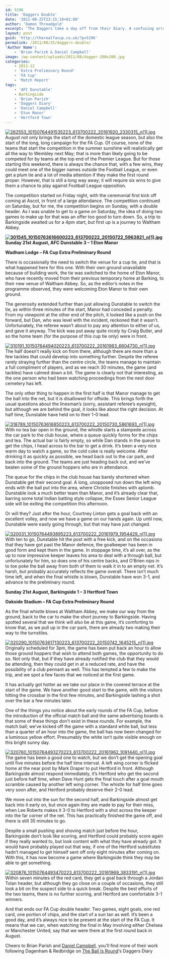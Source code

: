```yaml
---
id: 5196
title: 'Daggers Double'
date: '2011-08-25T23:15:18+01:00'
author: 'Damon Threadgold'
excerpt: 'The Daggers take a day off from their Diary. A confusing array of ground swapping and a generous giveaway to groundhopping. One day, two grounds, four teams.'
layout: post
guid: 'http://therealfacup.co.uk/?p=5196'
permalink: /2011/08/25/daggers-double/
'Author Name':
    - 'Brian Parish & Daniel Campbell'
image: /wp-content/uploads/2011/08/dagger-200x100.jpg
categories:
    - 2011-12
    - 'Extra Preliminary Round'
    - 'FA Cup'
    - 'Match Report'
tags:
    - 'AFC Dunstable'
    - Barkingside
    - 'Brian Parish'
    - 'Daggers Diary'
    - 'Daniel Campbell'
    - 'Eton Manor'
    - 'Hertford Town'
---
```


[![262553_10150764491535223_613700222_20161920_2330315_n[1].jpg](http://lh4.ggpht.com/-BM00oGs7Zvk/TlbHtvwP8cI/AAAAAAAAASY/AW4B6jmutoI/h320/262553_10150764491535223_613700222_20161920_2330315_n%25255B1%25255D.jpg)](http://lh4.ggpht.com/-BM00oGs7Zvk/TlbHtvwP8cI/AAAAAAAAASY/AW4B6jmutoI/w800/262553_10150764491535223_613700222_20161920_2330315_n%25255B1%25255D.jpg) August not only brings the start of the domestic league season, but also the start of the long, long campaign for the FA Cup. Of course, none of the teams that start the competition in the summer sunshine will realistically get all the way to Wembley next May; that is more than likely going to be competed for by teams at the top end of the Premier League. But for those starting this weekend, there is always the chance that, with a few wins, they could meet one of the bigger names outside the Football League, or even get a plum tie and a lot of media attention if they make the first round proper. However, that is still a long way away; it will require six wins to give them a chance to play against Football League opposition.

The competition started on Friday night, with the ceremonial first kick off coming at Ascot, in front of a large attendance. The competition continued on Saturday, but for me, the competition begins on Sunday, with a double header. As I was unable to get to a game on Saturday, the idea of doing two games to make up for that was an offer too good to turn down. So, a trip to Barkingside awaited us for a 4pm start, but first up is a journey to Waltham Abbey.

**[![301545_10150763616600223_613700222_20150722_5963821_n[1].jpg](http://lh4.ggpht.com/-F-YYJ63TDh0/TlbHtymujWI/AAAAAAAAASc/SyIeyAQSydo/h320/301545_10150763616600223_613700222_20150722_5963821_n%25255B1%25255D.jpg)](http://lh4.ggpht.com/-F-YYJ63TDh0/TlbHtymujWI/AAAAAAAAASc/SyIeyAQSydo/w800/301545_10150763616600223_613700222_20150722_5963821_n%25255B1%25255D.jpg) Sunday 21st August, AFC Dunstable 3 – 1 Eton Manor**

**Wadham Lodge – FA Cup Extra Preliminary Round**

There is occasionally the need to switch the venue for a cup tie, and that is what happened here for this one. With their own ground unavailable because of building work, the tie was switched to the home of Eton Manor, who have recently moved from their previous temporary home at Barking, to their new venue of Waltham Abbey. So, as the editor’s notes in the programme observed, they were welcoming Eton Manor to their own ground.

The generosity extended further than just allowing Dunstable to switch the tie, as within three minutes of the start, Manor had conceded a penalty. From my viewpoint at the other end of the pitch, it looked like a push on the forward, but Dan, who was level with the incident, reckoned that it wasn’t. Unfortunately, the referee wasn’t about to pay any attention to either of us, and gave it anyway. The kick was put away quite nicely by Craig Butler, and so the home team (for the purpose of this cup tie only) were in front.

[![310191_10150764494020223_613700222_20161983_6604730_n[1].jpg](http://lh6.ggpht.com/--0cy9bvOnHY/TlbHtwBwIiI/AAAAAAAAASg/-b6J8UmOr_k/h320/310191_10150764494020223_613700222_20161983_6604730_n%25255B1%25255D.jpg)](http://lh6.ggpht.com/--0cy9bvOnHY/TlbHtwBwIiI/AAAAAAAAASg/-b6J8UmOr_k/w800/310191_10150764494020223_613700222_20161983_6604730_n%25255B1%25255D.jpg) The half doesn’t really kick on from there, although there are more than a few tackles that could develop into something further. Despite the referee rarely straying further than the centre circle, the teams manage to maintain a full compliment of players, and as we reach 30 minutes, the game (and tackles) have calmed down a bit. The game is clearly not that interesting, as the one person who had been watching proceedings from the next door cemetery has left.

The only other thing to happen in the first half is that Manor manage to get the ball into the net, but it is disallowed for offside. This brings forth the usual questions about the linesman’s (sorry, assistant referee’s eyesight), but although we are behind the goal, it looks like about the right decision. At half time, Dunstable have held on to their 1-0 lead.

[![318789_10150763616850223_613700222_20150730_5861693_n[1].jpg](http://lh3.ggpht.com/-QZ7xM4RxHOg/TlbHuByY1RI/AAAAAAAAASk/dkF7o6gIUzs/h320/318789_10150763616850223_613700222_20150730_5861693_n%25255B1%25255D.jpg)](http://lh3.ggpht.com/-QZ7xM4RxHOg/TlbHuByY1RI/AAAAAAAAASk/dkF7o6gIUzs/w800/318789_10150763616850223_613700222_20150730_5861693_n%25255B1%25255D.jpg) With no tea bar open in the ground, the whistle starts a stampede across the car park to the club house, where a queue quickly forms for the chips and tea. The actual bar is fairly empty, so while Dan stands in the queue to get the chips, I head across to the bar to get a drink. It’s been a very nice warm day to watch a game, so the cold coke is really welcome. After drinking it as quickly as possible, we head back out to the car park, and back into the ground. The teams are just heading back out, and we’ve beaten some of the ground hoppers who are in attendance.

The queue for the chips in the club house has barely shortened when Dunstable get their second goal. A long, unopposed run down the left wing ends with the ball put into the area, where Christie finishes with aplomb. Dunstable look a much better team than Manor, and it’s already clear that, barring some total Indian batting style collapse, the Essex Senior League side will be exiting the competition this afternoon.

Or will they? Just after the hour, Courtney Linton gets a goal back with an excellent volley, and now we have a game on our hands again. Up until now, Dunstable were easily going through, but that may have just changed.

[![320031_10150764493895223_613700222_20161979_1954429_n[1].jpg](http://lh6.ggpht.com/-bbigkytAcA4/TlbHuWyaL6I/AAAAAAAAASo/TujCPITlFsY/h320/320031_10150764493895223_613700222_20161979_1954429_n%25255B1%25255D.jpg)](http://lh6.ggpht.com/-bbigkytAcA4/TlbHuWyaL6I/AAAAAAAAASo/TujCPITlFsY/w800/320031_10150764493895223_613700222_20161979_1954429_n%25255B1%25255D.jpg) With ten to go, Dunstable hit the post with a free kick, and on the occasions that they have got past the Manor defence, the goalkeeper has been in good form and kept them in the game. In stoppage time, it’s all over, as the up to now impressive keeper leaves his area to deal with a through ball, but unfortunately for him, so does one of his centre backs, and O’Brien nips in to toe poke the ball away from both of them to walk it in to an empty net. It’s harsh, but probably accurately reflects the game overall. There isn’t much time left, and when the final whistle is blown, Dunstable have won 3-1, and advance to the preliminary round.

**Sunday 21st August, Barkingside 1 – 3 Hertford Town**

**Oakside Stadium – FA Cup Extra Preliminary Round**

As the final whistle blows at Waltham Abbey, we make our way from the ground, back to the car to make the short journey to Barkingside. Having spotted several that we think will also be at this game, it’s comforting to know that, as we pull up in the car park, there are already two making their way to the turnstiles.

[![320290_10150763617130223_613700222_20150742_1645215_n[1].jpg](http://lh6.ggpht.com/-67PB8ox5fqQ/TlbHufnq60I/AAAAAAAAASs/lbzxTNJqjxI/h320/320290_10150763617130223_613700222_20150742_1645215_n%25255B1%25255D.jpg)](http://lh6.ggpht.com/-67PB8ox5fqQ/TlbHufnq60I/AAAAAAAAASs/lbzxTNJqjxI/w800/320290_10150763617130223_613700222_20150742_1645215_n%25255B1%25255D.jpg) Originally scheduled for 3pm, the game has been put back an hour to allow those ground hoppers that wish to attend both games, the opportunity to do so. Not only that, but if they have already notified the club that they would be attending, then they could get in at a reduced rate, and have the possibility of a club pennant as well. This has tempted a few to make the trip, and we spot a few faces that we noticed at the first game.

It has actually got hotter as we take our place in the covered terrace at the start of the game. We have another good start to the game, with the visitors hitting the crossbar in the first few minutes, and Barkingside lashing a shot over the bar a few minutes later.

One of the things you notice about the early rounds of the FA Cup, before the introduction of the official match ball and the same advertising boards is that some of these things don’t exist in these rounds. For example, the match ball; we’ve kicked off the game with a standard white ball, but less than a quarter of an hour into the game, the ball has now been changed for a luminous yellow effort. Presumably the white isn’t quite visible enough on this bright sunny day.

[![320760_10150764493270223_613700222_20161962_1091440_n[1].jpg](http://lh6.ggpht.com/--vKtiB372Ks/TlbHxQE-4mI/AAAAAAAAAS0/5CGGRoCYvQI/h320/320760_10150764493270223_613700222_20161962_1091440_n%25255B1%25255D.jpg)](http://lh6.ggpht.com/--vKtiB372Ks/TlbHxQE-4mI/AAAAAAAAAS0/5CGGRoCYvQI/w800/320760_10150764493270223_613700222_20161962_1091440_n%25255B1%25255D.jpg) The game has been a good one to watch, but we don’t get the opening goal until five minutes before the half time interval. A left wing corner is flicked home at the near post by Mark Draper to put Hertford in front. Although Barkingside almost respond immediately, it’s Hertford who get the second just before half time, when Dave Hunt gets the final touch after a goal mouth scramble caused by another left wing corner. The whistle for half time goes very soon after, and Hertford probably deserve their 2-0 lead.

We move out into the sun for the second half, and Barkingside almost get back into it early on, but once again they are made to pay for their miss, when Lee Roberts makes it 3-0 to Hertford with a shot across the keeper into the far corner of the net. This has practically finished the game off, and there is still 35 minutes to go.

Despite a small pushing and shoving match just before the hour, Barkingside don’t look like scoring, and Hertford could probably score again if they really wanted to, but look content with what they have already got. It would have probably played out that way, if one of the Hertford substitutes hadn’t managed to get himself sent off only eight minutes after coming on. With this, it has now become a game where Barkingside think they may be able to get something.

[![320876_10150764493470223_613700222_20161969_3833191_n[1].jpg](http://lh3.ggpht.com/-Q_gFyPwKUg4/TlbHu6Z52EI/AAAAAAAAASw/hWLXThTbdss/h320/320876_10150764493470223_613700222_20161969_3833191_n%25255B1%25255D.jpg)](http://lh3.ggpht.com/-Q_gFyPwKUg4/TlbHu6Z52EI/AAAAAAAAASw/hWLXThTbdss/w800/320876_10150764493470223_613700222_20161969_3833191_n%25255B1%25255D.jpg) Within seven minutes of the red card, they get a goal back through a Jordan Tolan header, but although they go close on a couple of occasions, they still look a bit on the suspect side to a quick break. Despite the best efforts of the two teams, there is no further scoring, and Hertford are comfortable 3-1 winners.

And that ends our FA Cup double header. Two games, eight goals, one red card, one portion of chips, and the start of a sun tan as well. It’s been a good day, and it’s always nice to be present at the start of the FA Cup. It means that we can, when watching the final in May involving either Chelsea or Manchester United, say that we were there at the first round back in August.

Cheers to Brian Parish and [Daniel Campbell](http://twitter.com/#!/dcdagger), you’ll find more of their work following Dagenham &amp; Redbridge on [The Ball Is Round](http://theballisround.co.uk/)‘s Daggers Diary